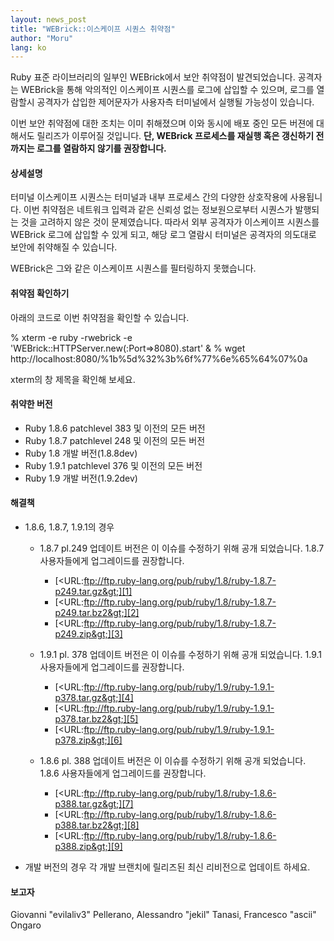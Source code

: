 ```yaml
---
layout: news_post
title: "WEBrick::이스케이프 시퀀스 취약점"
author: "Moru"
lang: ko
---
```


Ruby 표준 라이브러리의 일부인 WEBrick에서 보안 취약점이 발견되었습니다. 공격자는 WEBrick을 통해 악의적인
이스케이프 시퀀스를 로그에 삽입할 수 있으며, 로그를 열람할시 공격자가 삽입한 제어문자가 사용자측 터미널에서 실행될 가능성이
있습니다.

이번 보안 취약점에 대한 조치는 이미 취해졌으며 이와 동시에 배포 중인 모든 버젼에 대해서도 릴리즈가 이루어질 것입니다. **단, WEBrick 프로세스를 재실행 혹은 갱신하기 전까지는 로그를 열람하지 않기를 권장합니다.**

#### 상세설명

터미널 이스케이프 시퀀스는 터미널과 내부 프로세스 간의 다양한 상호작용에 사용됩니다. 이번 취약점은 네트워크 입력과 같은 신뢰성
없는 정보원으로부터 시퀀스가 발행되는 것을 고려하지 않은 것이 문제였습니다. 따라서 외부 공격자가 이스케이프 시퀀스를
WEBrick 로그에 삽입할 수 있게 되고, 해당 로그 열람시 터미널은 공격자의 의도대로 보안에 취약해질 수 있습니다.

WEBrick은 그와 같은 이스케이프 시퀀스를 필터링하지 못했습니다.

#### 취약점 확인하기

아래의 코드로 이번 취약점을 확인할 수 있습니다.

% xterm -e ruby -rwebrick -e
\'WEBrick::HTTPServer.new(:Port=&gt;8080).start\' &amp; % wget
http://localhost:8080/%1b%5d%32%3b%6f%77%6e%65%64%07%0a

xterm의 창 제목을 확인해 보세요.

#### 취약한 버전

* Ruby 1.8.6 patchlevel 383 및 이전의 모든 버전
* Ruby 1.8.7 patchlevel 248 및 이전의 모든 버전
* Ruby 1.8 개발 버전(1.8.8dev)
* Ruby 1.9.1 patchlevel 376 및 이전의 모든 버전
* Ruby 1.9 개발 버전(1.9.2dev)

#### 해결책

* 1\.8.6, 1.8.7, 1.9.1의 경우
  * 1\.8.7 pl.249 업데이트 버전은 이 이슈를 수정하기 위해 공개 되었습니다. 1.8.7 사용자들에게 업그레이드를
    권장합니다.
    * [&lt;URL:ftp://ftp.ruby-lang.org/pub/ruby/1.8/ruby-1.8.7-p249.tar.gz&gt;][1]
    * [&lt;URL:ftp://ftp.ruby-lang.org/pub/ruby/1.8/ruby-1.8.7-p249.tar.bz2&gt;][2]
    * [&lt;URL:ftp://ftp.ruby-lang.org/pub/ruby/1.8/ruby-1.8.7-p249.zip&gt;][3]

  * 1\.9.1 pl. 378 업데이트 버전은 이 이슈를 수정하기 위해 공개 되었습니다. 1.9.1 사용자들에게 업그레이드를
    권장합니다.
    * [&lt;URL:ftp://ftp.ruby-lang.org/pub/ruby/1.9/ruby-1.9.1-p378.tar.gz&gt;][4]
    * [&lt;URL:ftp://ftp.ruby-lang.org/pub/ruby/1.9/ruby-1.9.1-p378.tar.bz2&gt;][5]
    * [&lt;URL:ftp://ftp.ruby-lang.org/pub/ruby/1.9/ruby-1.9.1-p378.zip&gt;][6]

  * 1\.8.6 pl. 388 업데이트 버전은 이 이슈를 수정하기 위해 공개 되었습니다. 1.8.6 사용자들에게 업그레이드를
    권장합니다.
    * [&lt;URL:ftp://ftp.ruby-lang.org/pub/ruby/1.8/ruby-1.8.6-p388.tar.gz&gt;][7]
    * [&lt;URL:ftp://ftp.ruby-lang.org/pub/ruby/1.8/ruby-1.8.6-p388.tar.bz2&gt;][8]
    * [&lt;URL:ftp://ftp.ruby-lang.org/pub/ruby/1.8/ruby-1.8.6-p388.zip&gt;][9]

* 개발 버전의 경우 각 개발 브랜치에 릴리즈된 최신 리비전으로 업데이트 하세요.

#### 보고자

Giovanni \"evilaliv3\" Pellerano, Alessandro \"jekil\" Tanasi, Francesco
\"ascii\" Ongaro



[1]: ftp://ftp.ruby-lang.org/pub/ruby/1.8/ruby-1.8.7-p249.tar.gz
[2]: ftp://ftp.ruby-lang.org/pub/ruby/1.8/ruby-1.8.7-p249.tar.bz2
[3]: ftp://ftp.ruby-lang.org/pub/ruby/1.8/ruby-1.8.7-p249.zip
[4]: ftp://ftp.ruby-lang.org/pub/ruby/1.9/ruby-1.9.1-p378.tar.gz
[5]: ftp://ftp.ruby-lang.org/pub/ruby/1.9/ruby-1.9.1-p378.tar.bz2
[6]: ftp://ftp.ruby-lang.org/pub/ruby/1.9/ruby-1.9.1-p378.zip
[7]: ftp://ftp.ruby-lang.org/pub/ruby/1.8/ruby-1.8.6-p388.tar.gz
[8]: ftp://ftp.ruby-lang.org/pub/ruby/1.8/ruby-1.8.6-p388.tar.bz2
[9]: ftp://ftp.ruby-lang.org/pub/ruby/1.8/ruby-1.8.6-p388.zip
